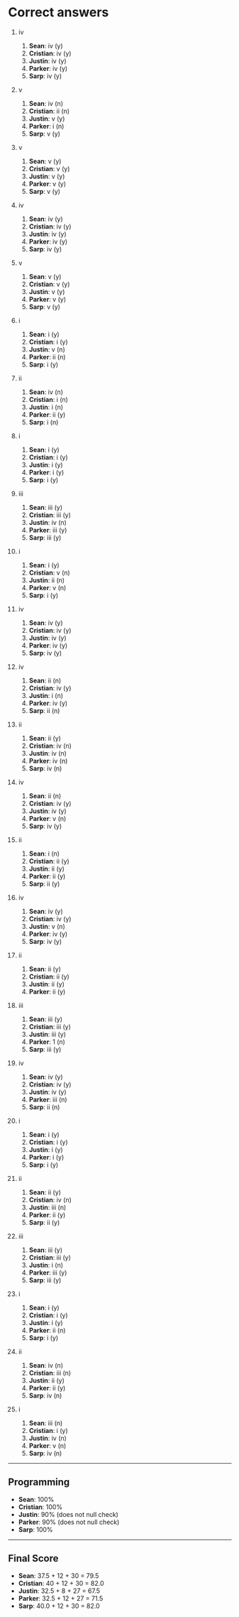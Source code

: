 # Correct answers 
1. iv
   1. **Sean**: iv (y)
   2. **Cristian**: iv (y)
   3. **Justin**: iv (y)
   4. **Parker**: iv (y)
   5. **Sarp**: iv (y)
2. v
   1. **Sean**: iv (n)
   2. **Cristian**: ii (n)
   3. **Justin**: v (y)
   4. **Parker**: i (n)
   5. **Sarp**: v (y)
3. v
   1. **Sean**: v (y)
   2. **Cristian**: v (y)
   3. **Justin**: v (y)
   4. **Parker**: v (y)
   5. **Sarp**: v (y)
4. iv
   1. **Sean**: iv (y)
   2. **Cristian**: iv (y)
   3. **Justin**: iv (y)
   4. **Parker**: iv (y)
   5. **Sarp**: iv (y)
5. v
   1. **Sean**: v (y)
   2. **Cristian**: v (y)
   3. **Justin**: v (y)
   4. **Parker**: v (y)
   5. **Sarp**: v (y)
6. i
   1. **Sean**: i (y)
   2. **Cristian**: i (y)
   3. **Justin**: v (n)
   4. **Parker**: ii (n)
   5. **Sarp**: i (y)
7. ii
   1. **Sean**: iv (n)
   2. **Cristian**: i (n)
   3. **Justin**: i (n)
   4. **Parker**: ii (y)
   5. **Sarp**: i (n)
8. i
   1. **Sean**: i (y)
   2. **Cristian**: i (y)
   3. **Justin**: i (y)
   4. **Parker**: i (y)
   5. **Sarp**: i (y)
9. iii
   1. **Sean**: iii (y)
   2. **Cristian**: iii (y)
   3. **Justin**: iv (n)
   4. **Parker**: iii (y)
   5. **Sarp**: iii (y)
10. i
    1. **Sean**: i (y)
    2. **Cristian**: v (n)
    3. **Justin**: ii (n)
    4. **Parker**: v (n)
    5. **Sarp**: i (y)
11. iv
    1. **Sean**: iv (y)
    2. **Cristian**: iv (y)
    3. **Justin**: iv (y)
    4. **Parker**: iv (y)
    5. **Sarp**: iv (y)
12. iv
    1. **Sean**: ii (n)
    2. **Cristian**: iv (y)
    3. **Justin**: i (n)
    4. **Parker**: iv (y)
    5. **Sarp**: ii (n)
13. ii
    1. **Sean**: ii (y)
    2. **Cristian**: iv (n)
    3. **Justin**: iv (n)
    4. **Parker**: iv (n)
    5. **Sarp**: iv (n)
14. iv
    1. **Sean**: ii (n)
    2. **Cristian**: iv (y)
    3. **Justin**: iv (y)
    4. **Parker**: v (n)
    5. **Sarp**: iv (y)
15. ii
    1. **Sean**: i (n)
    2. **Cristian**: ii (y)
    3. **Justin**: ii (y)
    4. **Parker**: ii (y)
    5. **Sarp**: ii (y)
16. iv
    1. **Sean**: iv (y)
    2. **Cristian**: iv (y)
    3. **Justin**: v (n)
    4. **Parker**: iv (y)
    5. **Sarp**: iv (y)
17. ii
    1. **Sean**: ii (y)
    2. **Cristian**: ii (y)
    3. **Justin**: ii (y)
    4. **Parker**: ii (y)
18. iii
    1. **Sean**: iii (y)
    2. **Cristian**: iii (y)
    3. **Justin**: iii (y)
    4. **Parker**: 1 (n)
    5. **Sarp**: iii (y)
19. iv
    1. **Sean**: iv (y)
    2. **Cristian**: iv (y)
    3. **Justin**: iv (y)
    4. **Parker**: iii (n)
    5. **Sarp**: ii (n)
20. i
    1. **Sean**: i (y)
    2. **Cristian**: i (y)
    3. **Justin**: i (y)
    4. **Parker**: i (y)
    5. **Sarp**: i (y)


1. ii
   1. **Sean**: ii (y)
   2. **Cristian**: iv (n)
   3. **Justin**: iii (n)
   4. **Parker**: ii (y)
   5. **Sarp**: ii (y)
2. iii
   1. **Sean**: iii (y)
   2. **Cristian**: iii (y)
   3. **Justin**: i (n)
   4. **Parker**: iii (y)
   5. **Sarp**: iii (y)
3. i
   1. **Sean**: i (y)
   2. **Cristian**: i (y)
   3. **Justin**: i (y)
   4. **Parker**: ii (n)
   5. **Sarp**: i (y)
4. ii
   1. **Sean**: iv (n)
   2. **Cristian**: iii (n)
   3. **Justin**: ii (y)
   4. **Parker**: ii (y)
   5. **Sarp**: iv (n)
5. i
   1. **Sean**: iii (n)
   2. **Cristian**: i (y)
   3. **Justin**: iv (n)
   4. **Parker**: v (n)
   5. **Sarp**: iv (n)

---
## Programming

- **Sean**: 100%
- **Cristian**: 100%
- **Justin**: 90% (does not null check)
- **Parker**: 90% (does not null check)
- **Sarp**: 100%

---

## Final Score

- **Sean**: 37.5 + 12 + 30 = 79.5
- **Cristian**: 40 + 12 + 30  = 82.0
- **Justin**: 32.5 + 8 + 27 = 67.5
- **Parker**: 32.5 + 12 + 27 = 71.5
- **Sarp**: 40.0 + 12 + 30 = 82.0